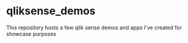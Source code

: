 # qliksense_demos
This repository hosts a few qlik sense demos and apps I've created for showcase purposes
